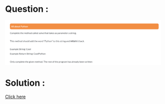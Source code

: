 # Question :
![all about python](https://github.com/prabhu30/coding/blob/main/Edyst/Python%20-%20Intro%20to%20Advanced/02_The%20Basics/41_all%20about%20python/image.png)

# Solution :
[Click here](https://github.com/prabhu30/coding/blob/main/Edyst/Python%20-%20Intro%20to%20Advanced/02_The%20Basics/41_all%20about%20python/solution.py)
